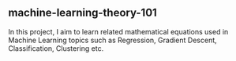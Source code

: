 ## machine-learning-theory-101

In this project, I aim to learn related mathematical equations used in Machine Learning topics such as Regression, Gradient Descent, Classification, Clustering etc.



